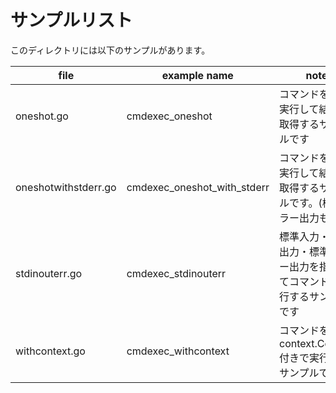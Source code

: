 # サンプルリスト

このディレクトリには以下のサンプルがあります。

|file|example name|note|
|----|------------|----|
|oneshot.go|cmdexec\_oneshot|コマンドを一発実行して結果を取得するサンプルです|
|oneshotwithstderr.go|cmdexec\_oneshot\_with\_stderr|コマンドを一発実行して結果を取得するサンプルです。(標準エラー出力も含む)|
|stdinouterr.go|cmdexec\_stdinouterr|標準入力・標準出力・標準エラー出力を指定してコマンドを実行するサンプルです|
|withcontext.go|cmdexec\_withcontext|コマンドを context.Context 付きで実行するサンプルです|
